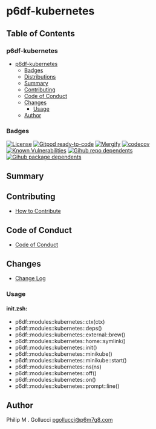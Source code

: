 # p6df-kubernetes

## Table of Contents


### p6df-kubernetes
- [p6df-kubernetes](#p6df-kubernetes)
  - [Badges](#badges)
  - [Distributions](#distributions)
  - [Summary](#summary)
  - [Contributing](#contributing)
  - [Code of Conduct](#code-of-conduct)
  - [Changes](#changes)
    - [Usage](#usage)
  - [Author](#author)

### Badges

[![License](https://img.shields.io/badge/License-Apache%202.0-yellowgreen.svg)](https://opensource.org/licenses/Apache-2.0)
[![Gitpod ready-to-code](https://img.shields.io/badge/Gitpod-ready--to--code-blue?logo=gitpod)](https://gitpod.io/#https://github.com/p6m7g8/p6df-kubernetes)
[![Mergify](https://img.shields.io/endpoint.svg?url=https://gh.mergify.io/badges/p6m7g8/p6df-kubernetes/&style=flat)](https://mergify.io)
[![codecov](https://codecov.io/gh/p6m7g8/p6df-kubernetes/branch/master/graph/badge.svg?token=14Yj1fZbew)](https://codecov.io/gh/p6m7g8/p6df-kubernetes)
[![Known Vulnerabilities](https://snyk.io/test/github/p6m7g8/p6df-kubernetes/badge.svg?targetFile=package.json)](https://snyk.io/test/github/p6m7g8/p6df-kubernetes?targetFile=package.json)
[![Gihub repo dependents](https://badgen.net/github/dependents-repo/p6m7g8/p6df-kubernetes)](https://github.com/p6m7g8/p6df-kubernetes/network/dependents?dependent_type=REPOSITORY)
[![Gihub package dependents](https://badgen.net/github/dependents-pkg/p6m7g8/p6df-kubernetes)](https://github.com/p6m7g8/p6df-kubernetes/network/dependents?dependent_type=PACKAGE)

## Summary

## Contributing

- [How to Contribute](CONTRIBUTING.md)

## Code of Conduct

- [Code of Conduct](https://github.com/p6m7g8/.github/blob/master/CODE_OF_CONDUCT.md)

## Changes

- [Change Log](CHANGELOG.md)

### Usage

#### init.zsh:

- p6df::modules::kubernetes::ctx(ctx)
- p6df::modules::kubernetes::deps()
- p6df::modules::kubernetes::external::brew()
- p6df::modules::kubernetes::home::symlink()
- p6df::modules::kubernetes::init()
- p6df::modules::kubernetes::minikube()
- p6df::modules::kubernetes::minikube::start()
- p6df::modules::kubernetes::ns(ns)
- p6df::modules::kubernetes::off()
- p6df::modules::kubernetes::on()
- p6df::modules::kubernetes::prompt::line()


## Author

Philip M . Gollucci <pgollucci@p6m7g8.com>

